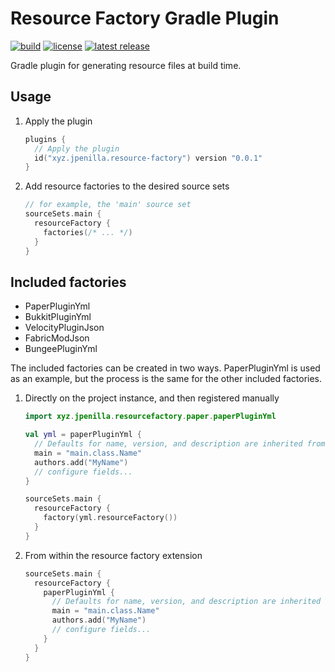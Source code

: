 # Resource Factory Gradle Plugin

[![build](https://img.shields.io/github/actions/workflow/status/jpenilla/resource-factory/build.yml?branch=master)](https://github.com/jpenilla/resource-factory/actions)
[![license](https://img.shields.io/badge/license-Apache--2.0-blue)](LICENSE)
[![latest release](https://img.shields.io/gradle-plugin-portal/v/xyz.jpenilla.resource-factory)](https://plugins.gradle.org/plugin/xyz.jpenilla.resource-factory)

Gradle plugin for generating resource files at build time.

## Usage

1) Apply the plugin
    ```kotlin
    plugins {
      // Apply the plugin
      id("xyz.jpenilla.resource-factory") version "0.0.1"
    }
    ```
2) Add resource factories to the desired source sets
    ```kotlin
    // for example, the 'main' source set
    sourceSets.main {
      resourceFactory {
        factories(/* ... */)
      }
    }
    ```

## Included factories

- PaperPluginYml
- BukkitPluginYml
- VelocityPluginJson
- FabricModJson
- BungeePluginYml

The included factories can be created in two ways.
PaperPluginYml is used as an example, but the process is the same for the other included factories.

1) Directly on the project instance, and then registered manually
    ```kotlin
    import xyz.jpenilla.resourcefactory.paper.paperPluginYml
    
    val yml = paperPluginYml {
      // Defaults for name, version, and description are inherited from the Gradle project
      main = "main.class.Name"
      authors.add("MyName")
      // configure fields...
    }

    sourceSets.main {
      resourceFactory {
        factory(yml.resourceFactory())
      }
    }
    ```
2) From within the resource factory extension
    ```kotlin
    sourceSets.main {
      resourceFactory {
        paperPluginYml {
          // Defaults for name, version, and description are inherited from the Gradle project
          main = "main.class.Name"
          authors.add("MyName")
          // configure fields...
        }
      }
    }
    ```
